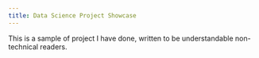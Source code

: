 ```yaml
---
title: Data Science Project Showcase
---
```


This is a sample of project I have done, written to be understandable non-technical readers.
